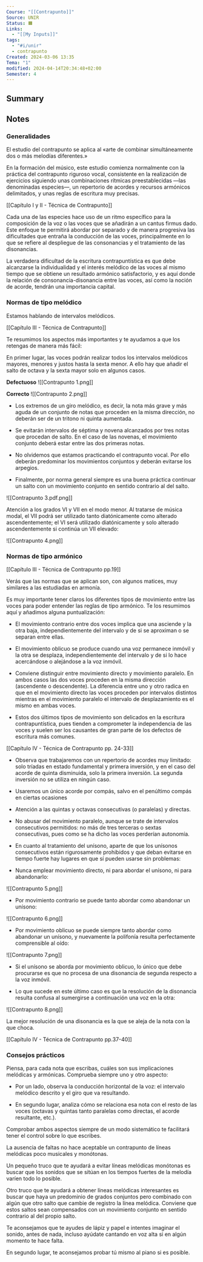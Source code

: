 ```yaml
---
Course: "[[Contrapunto]]"
Source: UNIR
Status: 🟧
Links:
  - "[[My Inputs]]"
tags:
  - "#i/unir"
  - contrapunto
Created: 2024-03-06 13:35
Tema: "1"
modified: 2024-04-14T20:34:48+02:00
Semester: 4
---
```

## Summary


## Notes

### Generalidades

El estudio del contrapunto se aplica al «arte de combinar simultáneamente dos o más melodías diferentes.»

En la formación del músico, este estudio comienza normalmente con la práctica del contrapunto riguroso vocal, consistente en la realización de ejercicios siguiendo unas combinaciones rítmicas preestablecidas —las denominadas especies—, un repertorio de acordes y recursos armónicos delimitados, y unas reglas de escritura muy precisas.

[[Capítulo I y II - Técnica de Contrapunto]]

Cada una de las especies hace uso de un ritmo específico para la composición de la voz o las voces que se añadirán a un cantus firmus dado. Este enfoque te permitirá abordar por separado y de manera progresiva las dificultades que entraña la conducción de las voces, principalmente en lo que se refiere al despliegue de las consonancias y el tratamiento de las disonancias.

La verdadera dificultad de la escritura contrapuntística es que debe alcanzarse la individualidad y el interés melódico de las voces al mismo tiempo que se obtiene un resultado armónico satisfactorio, y es aquí donde la relación de consonancia-disonancia entre las voces, así como la noción de acorde, tendrán una importancia capital.

### Normas de tipo melódico

Estamos hablando de intervalos melódicos. 

[[Capítulo III - Técnica de Contrapunto]]

Te resumimos los aspectos más importantes y te ayudamos a que los retengas de manera más fácil:

 En primer lugar, las voces podrán realizar todos los intervalos melódicos mayores, menores y justos hasta la sexta menor. A ello hay que añadir el salto de octava y la sexta mayor solo en algunos casos.


**Defectuoso**
![[Contrapunto 1.png]]

**Correcto**
![[Contrapunto 2.png]]

- Los extremos de un giro melódico, es decir, la nota más grave y más aguda de un conjunto de notas que proceden en la misma dirección, no deberán ser de un tritono ni quinta aumentada.
  
- Se evitarán intervalos de séptima y novena alcanzados por tres notas que procedan de salto. En el caso de las novenas, el movimiento conjunto deberá estar entre las dos primeras notas.
  
- No olvidemos que estamos practicando el contrapunto vocal. Por ello deberán predominar los movimientos conjuntos y deberán evitarse los arpegios.

- Finalmente, por norma general siempre es una buena práctica continuar un salto con un movimiento conjunto en sentido contrario al del salto.

![[Contrapunto 3.pdf.png]]

Atención a los grados VI y VII en el modo menor. Al tratarse de música modal, el VII podrá ser utilizado tanto diatónicamente como alterado ascendentemente; el VI será utilizado diatónicamente y solo alterado ascendentemente si continúa un VII elevado:

![[Contrapunto 4.png]]

### Normas de tipo armónico

[[Capítulo III - Técnica de Contrapunto pp.19]]

Verás que las normas que se aplican son, con algunos matices, muy similares a las estudiadas en armonía.

Es muy importante tener claros los diferentes tipos de movimiento entre las voces para poder entender las reglas de tipo armónico. Te los resumimos aquí y añadimos alguna puntualización:

- El movimiento contrario entre dos voces implica que una asciende y la otra baja, independientemente del intervalo y de si se aproximan o se separan entre ellas.
  
- El movimiento oblicuo se produce cuando una voz permanece inmóvil y la otra se desplaza, independientemente del intervalo y de si lo hace acercándose o alejándose a la voz inmóvil. 
  
- Conviene distinguir entre movimiento directo y movimiento paralelo. En ambos casos las dos voces proceden en la misma dirección (ascendente o descendente). La diferencia entre uno y otro radica en que en el movimiento directo las voces proceden por intervalos distintos mientras en el movimiento paralelo el intervalo de desplazamiento es el mismo en ambas voces. 
  
- Estos dos últimos tipos de movimiento son delicados en la escritura contrapuntística, pues tienden a comprometer la independencia de las voces y suelen ser los causantes de gran parte de los defectos de escritura más comunes.

[[Capítulo IV - Técnica de Contrapunto pp. 24-33]]

- Observa que trabajaremos con un repertorio de acordes muy limitado: solo tríadas en estado fundamental y primera inversión, y en el caso del acorde de quinta disminuida, solo la primera inversión. La segunda inversión no se utiliza en ningún caso.

- Usaremos un único acorde por compás, salvo en el penúltimo compás en ciertas ocasiones

- Atención a las quintas y octavas consecutivas (o paralelas) y directas.

- No abusar del movimiento paralelo, aunque se trate de intervalos consecutivos permitidos: no más de tres terceras o sextas consecutivas, pues como se ha dicho las voces perderían autonomía.

- En cuanto al tratamiento del unísono, aparte de que los unísonos consecutivos están rigurosamente prohibidos y que deban evitarse en tiempo fuerte hay lugares en que sí pueden usarse sin problemas:
  
- Nunca emplear movimiento directo, ni para abordar el unísono, ni para abandonarlo:

![[Contrapunto 5.png]]

- Por movimiento contrario se puede tanto abordar como abandonar un unísono:

![[Contrapunto 6.png]]


- Por movimiento oblicuo se puede siempre tanto abordar como abandonar un unísono, y nuevamente la polifonía resulta perfectamente comprensible al oído:

![[Contrapunto 7.png]]

- Si el unísono se aborda por movimiento oblicuo, lo único que debe procurarse es que no procesa de una disonancia de segunda respecto a la voz inmóvil.


- Lo que sucede en este último caso es que la resolución de la disonancia resulta confusa al sumergirse a continuación una voz en la otra:

![[Contrapunto 8.png]]

La mejor resolución de una disonancia es la que se aleja de la nota con la que choca.

[[Capítulo IV - Técnica de Contrapunto pp.37-40]]

### Consejos prácticos

Piensa, para cada nota que escribas, cuáles son sus implicaciones melódicas y armónicas. Comprueba siempre uno y otro aspecto:

- Por un lado, observa la conducción horizontal de la voz: el intervalo melódico descrito y el giro que va resultando.
    
- En segundo lugar, analiza cómo se relaciona esa nota con el resto de las voces (octavas y quintas tanto paralelas como directas, el acorde resultante, etc.).

Comprobar ambos aspectos siempre de un modo sistemático te facilitará tener el control sobre lo que escribes.

La ausencia de faltas no hace aceptable un contrapunto de líneas melódicas poco musicales y monótonas.

Un pequeño truco que te ayudará a evitar líneas melódicas monótonas es buscar que los sonidos que se sitúan en los tiempos fuertes de la melodía varíen todo lo posible.
    
Otro truco que te ayudará a obtener líneas melódicas interesantes es buscar que haya un predominio de grados conjuntos pero combinado con algún que otro salto que cambie de registro la línea melódica. Conviene que estos saltos sean compensados con un movimiento conjunto en sentido contrario al del propio salto.

Te aconsejamos que te ayudes de lápiz y papel e intentes imaginar el sonido, antes de nada, incluso ayúdate cantando en voz alta si en algún momento te hace falta.

En segundo lugar, te aconsejamos probar tú mismo al piano si es posible.


